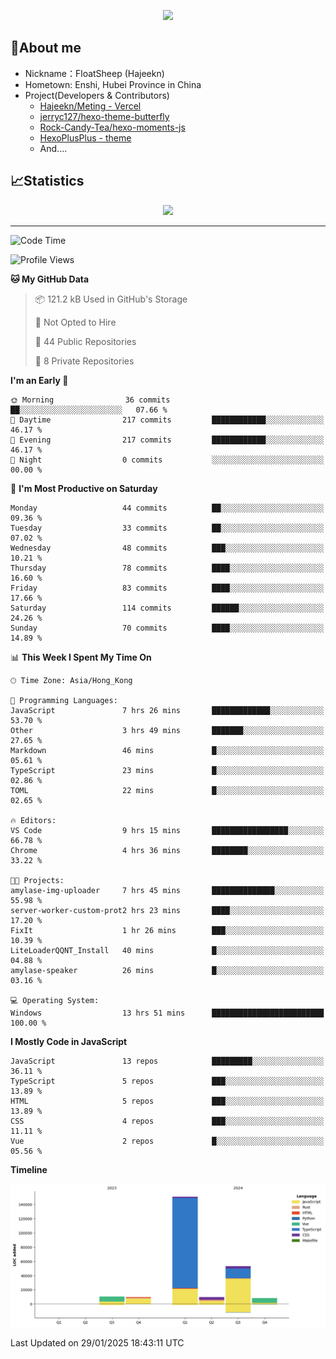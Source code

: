 <p align="center">
   <a href="https://git.io/typing-svg"><img src="https://readme-typing-svg.demolab.com?font=Fira+Code&pause=1000&color=F7DD11&center=true&vCenter=true&width=435&lines=Floating+in+the+clouds~;I'm+glad+to+meet+you+again" /></a>
</p>

## 🥱About me

- Nickname：FloatSheep (Hajeekn)
- Hometown: Enshi, Hubei Province in China
- Project(Developers & Contributors)
   - [Hajeekn/Meting - Vercel](https://github.com/hajeekn/vercel-meting)
   - [jerryc127/hexo-theme-butterfly](https://github.com/jerryc127/hexo-theme-butterfly)
   - [Rock-Candy-Tea/hexo-moments-js](https://github.com/Rock-Candy-Tea/hexo-moments-js)
   - [HexoPlusPlus - theme](https://github.com/HexoPlusPlus/HexoPlusPlus)
   - And....


## 📈Statistics

<div align="center">
<img src="https://github-readme-stats-git-masterrstaa-rickstaa.vercel.app/api?username=FloatSheep" />
</div>

---

<!--START_SECTION:waka-->
![Code Time](http://img.shields.io/badge/Code%20Time-286%20hrs%2059%20mins-blue)

![Profile Views](http://img.shields.io/badge/Profile%20Views-0-blue)

**🐱 My GitHub Data** 

> 📦 121.2 kB Used in GitHub's Storage 
 > 
> 🚫 Not Opted to Hire
 > 
> 📜 44 Public Repositories 
 > 
> 🔑 8 Private Repositories 
 > 
**I'm an Early 🐤** 

```text
🌞 Morning                36 commits          ██░░░░░░░░░░░░░░░░░░░░░░░   07.66 % 
🌆 Daytime                217 commits         ████████████░░░░░░░░░░░░░   46.17 % 
🌃 Evening                217 commits         ████████████░░░░░░░░░░░░░   46.17 % 
🌙 Night                  0 commits           ░░░░░░░░░░░░░░░░░░░░░░░░░   00.00 % 
```
📅 **I'm Most Productive on Saturday** 

```text
Monday                   44 commits          ██░░░░░░░░░░░░░░░░░░░░░░░   09.36 % 
Tuesday                  33 commits          ██░░░░░░░░░░░░░░░░░░░░░░░   07.02 % 
Wednesday                48 commits          ███░░░░░░░░░░░░░░░░░░░░░░   10.21 % 
Thursday                 78 commits          ████░░░░░░░░░░░░░░░░░░░░░   16.60 % 
Friday                   83 commits          ████░░░░░░░░░░░░░░░░░░░░░   17.66 % 
Saturday                 114 commits         ██████░░░░░░░░░░░░░░░░░░░   24.26 % 
Sunday                   70 commits          ████░░░░░░░░░░░░░░░░░░░░░   14.89 % 
```


📊 **This Week I Spent My Time On** 

```text
🕑︎ Time Zone: Asia/Hong_Kong

💬 Programming Languages: 
JavaScript               7 hrs 26 mins       █████████████░░░░░░░░░░░░   53.70 % 
Other                    3 hrs 49 mins       ███████░░░░░░░░░░░░░░░░░░   27.65 % 
Markdown                 46 mins             █░░░░░░░░░░░░░░░░░░░░░░░░   05.61 % 
TypeScript               23 mins             █░░░░░░░░░░░░░░░░░░░░░░░░   02.86 % 
TOML                     22 mins             █░░░░░░░░░░░░░░░░░░░░░░░░   02.65 % 

🔥 Editors: 
VS Code                  9 hrs 15 mins       █████████████████░░░░░░░░   66.78 % 
Chrome                   4 hrs 36 mins       ████████░░░░░░░░░░░░░░░░░   33.22 % 

🐱‍💻 Projects: 
amylase-img-uploader     7 hrs 45 mins       ██████████████░░░░░░░░░░░   55.98 % 
server-worker-custom-prot2 hrs 23 mins       ████░░░░░░░░░░░░░░░░░░░░░   17.20 % 
FixIt                    1 hr 26 mins        ███░░░░░░░░░░░░░░░░░░░░░░   10.39 % 
LiteLoaderQQNT_Install   40 mins             █░░░░░░░░░░░░░░░░░░░░░░░░   04.88 % 
amylase-speaker          26 mins             █░░░░░░░░░░░░░░░░░░░░░░░░   03.16 % 

💻 Operating System: 
Windows                  13 hrs 51 mins      █████████████████████████   100.00 % 
```

**I Mostly Code in JavaScript** 

```text
JavaScript               13 repos            █████████░░░░░░░░░░░░░░░░   36.11 % 
TypeScript               5 repos             ███░░░░░░░░░░░░░░░░░░░░░░   13.89 % 
HTML                     5 repos             ███░░░░░░░░░░░░░░░░░░░░░░   13.89 % 
CSS                      4 repos             ███░░░░░░░░░░░░░░░░░░░░░░   11.11 % 
Vue                      2 repos             █░░░░░░░░░░░░░░░░░░░░░░░░   05.56 % 
```



**Timeline**

![Lines of Code chart](https://raw.githubusercontent.com/FloatSheep/FloatSheep/main/assets/bar_graph.png)


 Last Updated on 29/01/2025 18:43:11 UTC
<!--END_SECTION:waka-->


